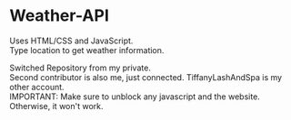 # Weather-API
Uses HTML/CSS and JavaScript.<br>
Type location to get weather information.<br>

Switched Repository from my private.<br>
Second contributor is also me, just connected.
TiffanyLashAndSpa is my other account.<br>
IMPORTANT: Make sure to unblock any javascript and the website. Otherwise, it won't work.
